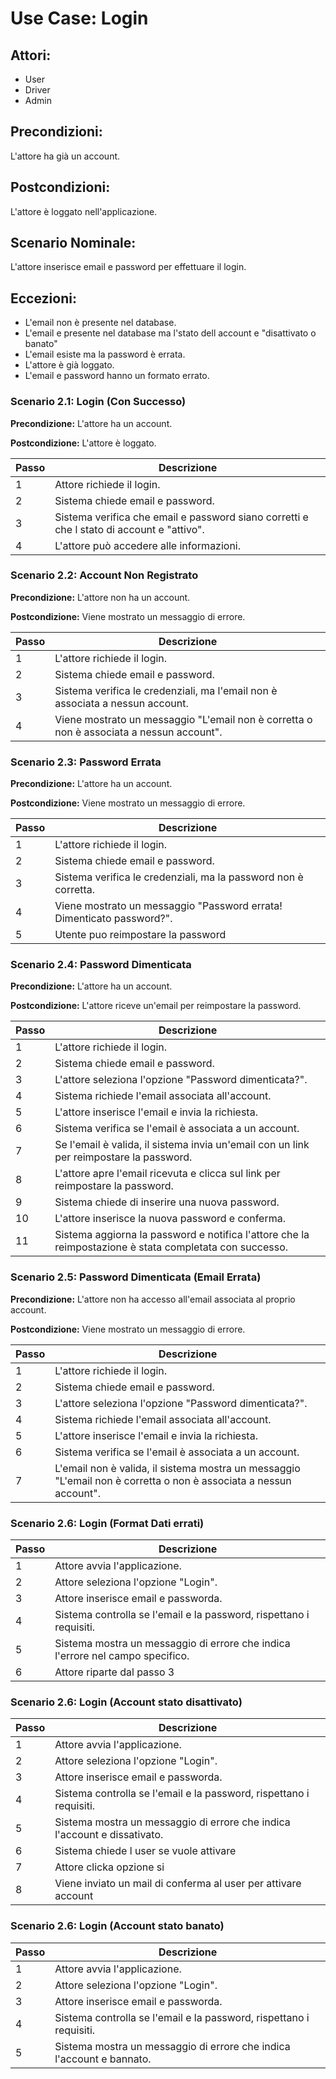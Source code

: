 # Use Case: Login

## Attori:

- User
- Driver
- Admin

## Precondizioni:

L'attore ha già un account.

## Postcondizioni:

L'attore è loggato nell'applicazione.

## Scenario Nominale:

L'attore inserisce email e password per effettuare il login.

## Eccezioni:

- L'email non è presente nel database.
- L'email e presente nel database ma l'stato dell account e "disattivato o banato"
- L'email esiste ma la password è errata.
- L'attore è già loggato.
- L'email e password hanno un formato errato.

### Scenario 2.1: Login (Con Successo)

**Precondizione:** L'attore ha un account.

**Postcondizione:** L'attore è loggato.

| Passo | Descrizione                                                                               |
| ----- | ----------------------------------------------------------------------------------------- |
| 1     | Attore richiede il login.                                                                 |
| 2     | Sistema chiede email e password.                                                          |
| 3     | Sistema verifica che email e password siano corretti e che l stato di account e "attivo". |
| 4     | L'attore può accedere alle informazioni.                                                  |

### Scenario 2.2: Account Non Registrato

**Precondizione:** L'attore non ha un account.

**Postcondizione:** Viene mostrato un messaggio di errore.

| Passo | Descrizione                                                                              |
| ----- | ---------------------------------------------------------------------------------------- |
| 1     | L'attore richiede il login.                                                              |
| 2     | Sistema chiede email e password.                                                         |
| 3     | Sistema verifica le credenziali, ma l'email non è associata a nessun account.            |
| 4     | Viene mostrato un messaggio "L'email non è corretta o non è associata a nessun account". |

### Scenario 2.3: Password Errata

**Precondizione:** L'attore ha un account.

**Postcondizione:** Viene mostrato un messaggio di errore.

| Passo | Descrizione                                                           |
| ----- | --------------------------------------------------------------------- |
| 1     | L'attore richiede il login.                                           |
| 2     | Sistema chiede email e password.                                      |
| 3     | Sistema verifica le credenziali, ma la password non è corretta.       |
| 4     | Viene mostrato un messaggio "Password errata! Dimenticato password?". |
| 5     | Utente puo reimpostare la password                                    |

### Scenario 2.4: Password Dimenticata

**Precondizione:** L'attore ha un account.

**Postcondizione:** L'attore riceve un'email per reimpostare la password.

| Passo | Descrizione                                                                                             |
| ----- | ------------------------------------------------------------------------------------------------------- |
| 1     | L'attore richiede il login.                                                                             |
| 2     | Sistema chiede email e password.                                                                        |
| 3     | L'attore seleziona l'opzione "Password dimenticata?".                                                   |
| 4     | Sistema richiede l'email associata all'account.                                                         |
| 5     | L'attore inserisce l'email e invia la richiesta.                                                        |
| 6     | Sistema verifica se l'email è associata a un account.                                                   |
| 7     | Se l'email è valida, il sistema invia un'email con un link per reimpostare la password.                 |
| 8     | L'attore apre l'email ricevuta e clicca sul link per reimpostare la password.                           |
| 9     | Sistema chiede di inserire una nuova password.                                                          |
| 10    | L'attore inserisce la nuova password e conferma.                                                        |
| 11    | Sistema aggiorna la password e notifica l'attore che la reimpostazione è stata completata con successo. |

### Scenario 2.5: Password Dimenticata (Email Errata)

**Precondizione:** L'attore non ha accesso all'email associata al proprio account.

**Postcondizione:** Viene mostrato un messaggio di errore.

| Passo | Descrizione                                                                                                       |
| ----- | ----------------------------------------------------------------------------------------------------------------- |
| 1     | L'attore richiede il login.                                                                                       |
| 2     | Sistema chiede email e password.                                                                                  |
| 3     | L'attore seleziona l'opzione "Password dimenticata?".                                                             |
| 4     | Sistema richiede l'email associata all'account.                                                                   |
| 5     | L'attore inserisce l'email e invia la richiesta.                                                                  |
| 6     | Sistema verifica se l'email è associata a un account.                                                             |
| 7     | L'email non è valida, il sistema mostra un messaggio "L'email non è corretta o non è associata a nessun account". |

### Scenario 2.6: Login (Format Dati errati)

| Passo | Descrizione                                                                    |
| ----- | ------------------------------------------------------------------------------ |
| 1     | Attore avvia l'applicazione.                                                   |
| 2     | Attore seleziona l'opzione "Login".                                            |
| 3     | Attore inserisce email e passworda.                                            |
| 4     | Sistema controlla se l'email e la password, rispettano i requisiti.            |
| 5     | Sistema mostra un messaggio di errore che indica l'errore nel campo specifico. |
| 6     | Attore riparte dal passo 3                                                     |

### Scenario 2.6: Login (Account stato disattivato)

| Passo | Descrizione                                                               |
| ----- | ------------------------------------------------------------------------- |
| 1     | Attore avvia l'applicazione.                                              |
| 2     | Attore seleziona l'opzione "Login".                                       |
| 3     | Attore inserisce email e passworda.                                       |
| 4     | Sistema controlla se l'email e la password, rispettano i requisiti.       |
| 5     | Sistema mostra un messaggio di errore che indica l'account e dissativato. |
| 6     | Sistema chiede l user se vuole attivare                                   |
| 7     | Attore clicka opzione si                                                  |
| 8     | Viene inviato un mail di conferma al user per attivare account            |

### Scenario 2.6: Login (Account stato banato)

| Passo | Descrizione                                                           |
| ----- | --------------------------------------------------------------------- |
| 1     | Attore avvia l'applicazione.                                          |
| 2     | Attore seleziona l'opzione "Login".                                   |
| 3     | Attore inserisce email e passworda.                                   |
| 4     | Sistema controlla se l'email e la password, rispettano i requisiti.   |
| 5     | Sistema mostra un messaggio di errore che indica l'account e bannato. |
